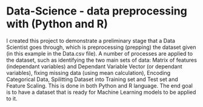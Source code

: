 # Data-Science - data preprocessing with (Python and R)
I created this project to demonstrate a preliminary stage that a Data Scientist goes through, which is preprocessing (prepping) the dataset given (in this example in the Data.csv file). 
A number of processes are applied to the dataset, such as identifying the two main sets of data: Matrix of features (independant variables) and Dependant Variable Vector (or dependant variables), fixing missing data (using mean calculation), Encoding Categorical Data, Spilitting Dataset into Training set and Test set and Feature Scaling. This is done in both Python and R language. The end goal is to have a dataset that is ready for Machine Learning models to be applied to it. 